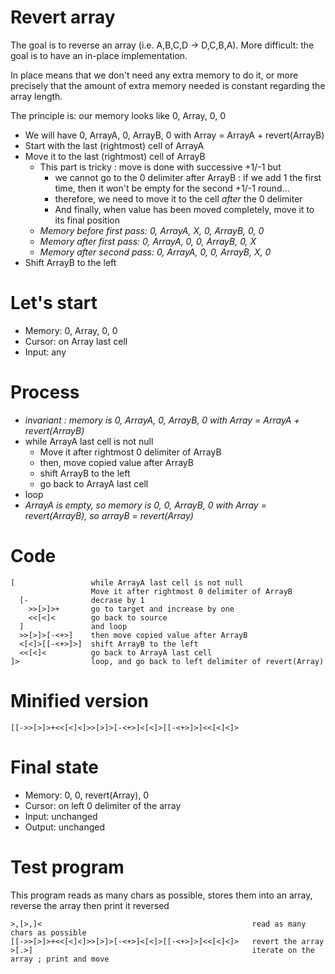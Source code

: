 # Revert array

The goal is to reverse an array (i.e. A,B,C,D -> D,C,B,A). More difficult: the goal is to have an in-place implementation.

In place means that we don't need any extra memory to do it, or more precisely that the amount of extra memory needed is constant regarding the array length.

The principle is: our memory looks like 0, Array, 0, 0
* We will have 0, ArrayA, 0, ArrayB, 0 with Array = ArrayA + revert(ArrayB)
* Start with the last (rightmost) cell of ArrayA
* Move it to the last (rightmost) cell of ArrayB
  * This part is tricky : move is done with successive +1/-1 but
    * we cannot go to the 0 delimiter after ArrayB : if we add 1 the first time, then it won't be empty for the second +1/-1 round...
    * therefore, we need to move it to the cell *after* the 0 delimiter
    * And finally, when value has been moved completely, move it to its final position
  * _Memory before first pass: 0, ArrayA, X, 0, ArrayB, 0, 0_
  * _Memory after first pass: 0, ArrayA, 0, 0, ArrayB, 0, X_
  * _Memory after second pass: 0, ArrayA, 0, 0, ArrayB, X, 0_
* Shift ArrayB to the left

# Let's start

* Memory: 0, Array, 0, 0 
* Cursor: on Array last cell
* Input: any

# Process

* _invariant : memory is 0, ArrayA, 0, ArrayB, 0 with Array = ArrayA + revert(ArrayB)_
* while ArrayA last cell is not null
  * Move it after rightmost 0 delimiter of ArrayB
  * then, move copied value after ArrayB
  * shift ArrayB to the left
  * go back to ArrayA last cell
* loop
* _ArrayA is empty, so memory is 0, 0, ArrayB, 0 with Array = revert(ArrayB), so arrayB = revert(Array)_

# Code
```
[                 while ArrayA last cell is not null
                  Move it after rightmost 0 delimiter of ArrayB
  [-              decrase by 1
    >>[>]>+       go to target and increase by one
    <<[<]<        go back to source
  ]               and loop
  >>[>]>[-<+>]    then move copied value after ArrayB
  <[<]>[[-<+>]>]  shift ArrayB to the left
  <<[<]<          go back to ArrayA last cell
]>                loop, and go back to left delimiter of revert(Array)
```

# Minified version
```
[[->>[>]>+<<[<]<]>>[>]>[-<+>]<[<]>[[-<+>]>]<<[<]<]>
```

# Final state

* Memory: 0, 0, revert(Array), 0
* Cursor: on left 0 delimiter of the array
* Input: unchanged
* Output: unchanged

# Test program

This program reads as many chars as possible, stores them into an array, reverse the array then print it reversed

```
>,[>,]<                                               read as many chars as possible
[[->>[>]>+<<[<]<]>>[>]>[-<+>]<[<]>[[-<+>]>]<<[<]<]>   revert the array
>[.>]                                                 iterate on the array ; print and move
```
